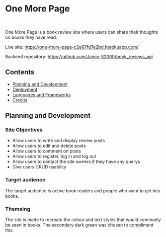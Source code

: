 # One More Page
<br>

One More Page is a book review site where users can share their thoughts on books they have read.

Live site: https://one-more-page-c2e67fd7e2bd.herokuapp.com/

Backend repository: https://github.com/Jamie-S2000/book_reviews_api

## Contents
- [Planning and Development](#planning-and-development)
- [Deployment](#deployment)
- [Languages and Frameworks](#languages-and-frameworks)
- [Credits](#credits)

## Planning and Development

### Site Objectives
- Allow users to write and display review posts
- Allow users to edit and delete posts
- Allow users to comment on posts
- Allow users to register, log in and log out
- Allow users to contact the site owners if they have any querys
- Give users CRUD usability

### Target audience
The target audience is active book readers and people who want to get into books.

### Themeing
The site is made to recreate the colour and text styles that would commonly be seen in books.
The secondary dark green was chosen to compliment this.
